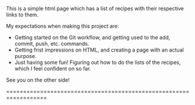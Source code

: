 This is a simple html page which has a list of recipes with their respective links to them.

My expectations when making this project are:
 - Getting started on the Git workflow, and getting used to the add, commit, push, etc. commands.
 - Getting frist impressions on HTML, and creating a page with an actual purpose.
  - Just having some fun! Figuring out how to do the lists of the recipes, which I feel confident on so far.

See you on the other side!

==================================================================